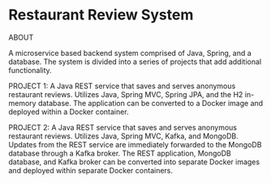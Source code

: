 # Restaurant Review System

ABOUT

A microservice based backend system comprised of Java, Spring, and a database. The system is divided into a series of projects
that add additional functionality.


PROJECT 1:
A Java REST service that saves and serves anonymous restaurant reviews. Utilizes Java, Spring MVC, Spring JPA, and the H2 in-memory database. The application
can be converted to a Docker image and deployed within a Docker container.

PROJECT 2:
A Java REST service that saves and serves anonymous restaurant reviews. Utilizes Java, Spring MVC, Kafka, and MongoDB. Updates from the REST service are immediately forwarded 
to the MongoDB database through a Kafka broker. The REST application, MongoDB database, and Kafka broker can be converted into separate Docker images and deployed within separate Docker containers.
